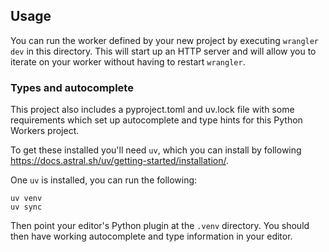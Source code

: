 ## Usage

You can run the worker defined by your new project by executing `wrangler dev` in this
directory. This will start up an HTTP server and will allow you to iterate on your
worker without having to restart `wrangler`.

### Types and autocomplete

This project also includes a pyproject.toml and uv.lock file with some requirements which
set up autocomplete and type hints for this Python Workers project.

To get these installed you'll need `uv`, which you can install by following
https://docs.astral.sh/uv/getting-started/installation/.

One `uv` is installed, you can run the following:

```
uv venv
uv sync
```

Then point your editor's Python plugin at the `.venv` directory. You should then have working
autocomplete and type information in your editor.

